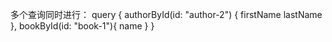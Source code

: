 多个查询同时进行：
query {
    authorById(id: "author-2") {
        firstName
        lastName
    },
    bookById(id: "book-1"){
        name
    }
}